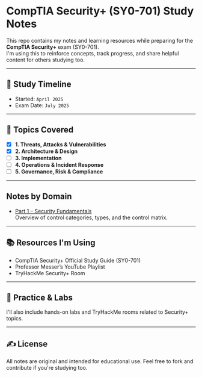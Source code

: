 # CompTIA Security+ (SY0-701) Study Notes

This repo contains my notes and learning resources while preparing for the **CompTIA Security+** exam (SY0-701).  
I'm using this to reinforce concepts, track progress, and share helpful content for others studying too.

---

## 📅 Study Timeline  
- Started: `April 2025`  
- Exam Date: `July 2025`

---

## 🧠 Topics Covered

- [x] **1. Threats, Attacks & Vulnerabilities**
- [x] **2. Architecture & Design**
- [ ] **3. Implementation**
- [ ] **4. Operations & Incident Response**
- [ ] **5. Governance, Risk & Compliance**

---

## Notes by Domain

- [Part 1 – Security Fundamentals](./part-1-security-fundamentals.md)  
  Overview of control categories, types, and the control matrix.

---

## 📚 Resources I'm Using

- CompTIA Security+ Official Study Guide (SY0-701)
- Professor Messer’s YouTube Playlist
- TryHackMe Security+ Room

---

## 🧪 Practice & Labs

I'll also include hands-on labs and TryHackMe rooms related to Security+ topics.

---

## ✍️ License  
All notes are original and intended for educational use. Feel free to fork and contribute if you're studying too.
